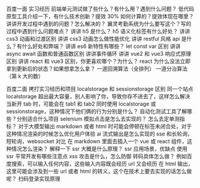百度一面
实习经历
前端单元测试做了些什么？有什么用？遇到什么问题？
低代码原型工具介绍一下，有什么技术创新？提效 30% 如何计算的？提效体现在哪里？
讲讲开发过程中遇到的问题？怎么解决的？
翼灵考勤系统为什么要写这个？写的过程中遇到什么问题难点？
讲讲 h5 是什么？
h5 语义化标签有什么好处？
讲讲 css3 动画和过渡区别
讲讲 css3 动画怎么做性能优化
讲讲 restful 风格 api 是什么？有什么好处和弊端？
讲讲 es6 新特性有哪些？
let const var 区别
讲讲 async await 函数和普通函数区别
讲讲事件循环
讲讲 vue2 和 vue3 响应式原理区别
讲讲 react 和 vue3 区别，你更喜欢哪个？为什么？
react 为什么没法立即拿到更新后的状态？如果想拿怎么拿？
一道回溯算法（全排列）
一道分治算法（第 k 大的数）

百度二面
拷打实习经历和项目
localstorage 和 sessionstorage 区别
同一个站点 localstorage 超出最大容量，别人影响了你，导致你存不进去了，这样怎么解决
当新开 tab 时，可能会在 tab1 和 tab2 同时使用 localstorage 或 sessionstorage，这种情况下他们俩的行为分别是什么？
自动化测试工具了解哪些？分别适合什么项目
selenium 模拟点击是怎么去实现的？
怎么去定单测指标？
对于大模型输出 markdown 或者 html 时可能会停顿在标签未闭合处，对于这种情况渲染的时候怎么优化用户体验
ai 流式输出是怎么实现的
sse 和长轮询，短轮询，websocket 对比
在 markdown 里面去插入一个 vue 或 react 组件，这种情况怎么渲染？
解释一下 ssr 大概是什么原理？
ssr 应用场景，优缺点
使用 ssr 平常开发有哪些注意点
xss 攻击是什么，怎么防御
转码具体怎么做？
例如百度搜索，可以输入任何内容，这些输入内容既会经历 url 又会经历 在 html 输出，这里可能会涉及到一些 url 或者 html 的转义，这个在技术上要去实现的话怎么做呢？
扫码登录实现原理